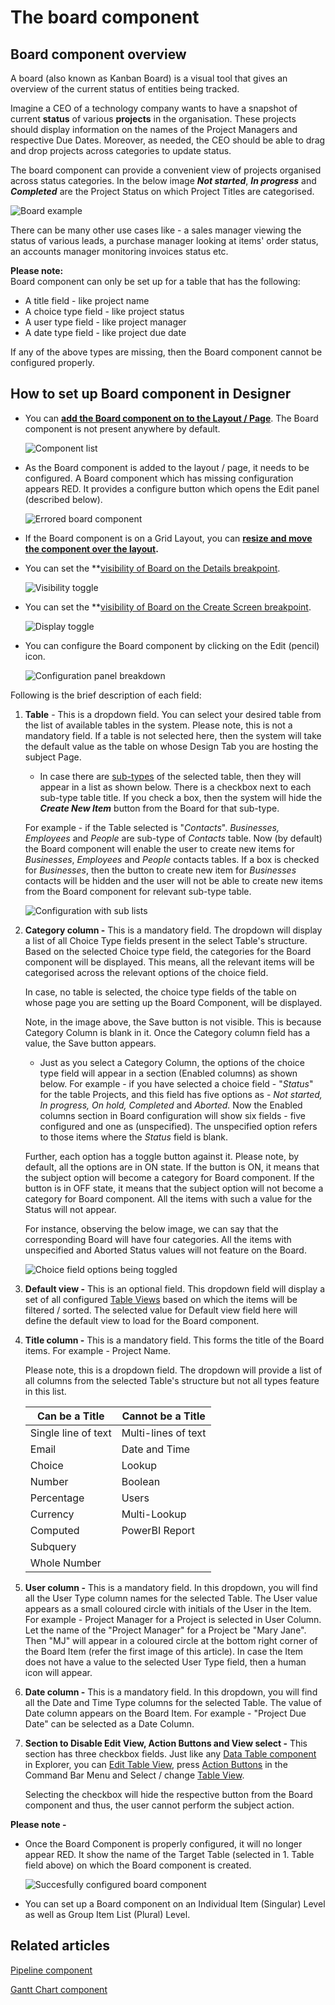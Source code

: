 # The board component

## Board component overview

A board (also known as Kanban Board) is a visual tool that gives an overview of the current status of entities being tracked.

Imagine a CEO of a technology company wants to have a snapshot of current **status** of various **projects** in the organisation. These projects should display information on the names of the Project Managers and respective Due Dates. Moreover, as needed, the CEO should be able to drag and drop projects across categories to update status.

The board component can provide a convenient view of projects organised across status categories. In the below image ***Not started***, ***In progress*** and ***Completed*** are the Project Status on which Project Titles are categorised.

![Board example](<Board example.png>)

There can be many other use cases like - a sales manager viewing the status of various leads, a purchase manager looking at items' order status, an accounts manager monitoring invoices status etc.

**Please note:**  
Board component can only be set up for a table that has the following:

- A title field - like project name
- A choice type field - like project status
- A user type field - like project manager
- A date type field - like project due date

If any of the above types are missing, then the Board component cannot be configured properly.


## How to set up Board component in Designer

- You can **[add the Board component on to the Layout / Page](/docs/Rapid/4-Keyper%20Manual/2-Designer/2-Pages/5-how-to-guides/how-to-add-a-component/how-to-add-a-component.md "How to add a component to a Layout / Page?")**. The Board component is not present anywhere by default. 
    
    ![Component list](<Component list.png>)

- As the Board component is added to the layout / page, it needs to be configured. A Board component which has missing configuration appears RED. It provides a configure button which opens the Edit panel (described below).  
    
    ![Errored board component](<Errored board component.png>)
    
- If the Board component is on a Grid Layout, you can **[resize and move the component over the layout](/docs/Rapid/4-Keyper%20Manual/2-Designer/2-Pages/5-how-to-guides/how-to-arrange-a-component-on-a-grid/how-to-arrange-a-component-on-a-grid.md "How to arrange a component on Grid layout?").**
- You can set the **[visibility of Board on the Details breakpoint](/docs/Rapid/4-Keyper%20Manual/2-Designer/2-Pages/5-how-to-guides/how-to-hide-components-on-breakpoints/how-to-hide-components-on-breakpoints.md "How to set a component to be visible / hidden on 'Item Details' and 'Create' breakpoints?").   
    
    ![Visibility toggle](<../Visiblity toggle.png>)
- You can set the **[visibility of Board on the Create Screen breakpoint](/docs/Rapid/4-Keyper%20Manual/2-Designer/2-Pages/5-how-to-guides/how-to-hide-components-on-breakpoints/how-to-hide-components-on-breakpoints.md "How to set a component to be visible / hidden on 'Item Details' and 'Create' breakpoints?").   
    
    ![Display toggle](<../Display toggle.png>)
- You can configure the Board component by clicking on the Edit (pencil) icon.   
    
    ![Configuration panel breakdown](<Configuration panel breakdown.png>)

Following is the brief description of each field:

1. **Table** - This is a dropdown field. You can select your desired table from the list of available tables in the system. Please note, this is not a mandatory field. If a table is not selected here, then the system will take the default value as the table on whose Design Tab you are hosting the subject Page.  
              
            
    - In case there are [sub-types](</docs/Rapid/3-User Manual/glossary/glossary.md#inherit-tables> "Inherit Table / Sub-Type Of") of the selected table, then they will appear in a list as shown below. There is a checkbox next to each sub-type table title. If you check a box, then the system will hide the ***Create New Item*** button from the Board for that sub-type.  

    For example - if the Table selected is "*Contacts*". *Businesses, Employees* and *People* are sub-type of *Contacts* table. Now (by default) the Board component will enable the user to create new items for *Businesses*, *Employees* and *People* contacts tables. If a box is checked for *Businesses*, then the button to create new item for *Businesses* contacts will be hidden and the user will not be able to create new items from the Board component for relevant sub-type table.
    
    ![Configuration with sub lists](<Configuration with sub lists.png>)

2. **Category column -** This is a mandatory field. The dropdown will display a list of all Choice Type fields present in the select Table's structure. Based on the selected Choice type field, the categories for the Board component will be displayed. This means, all the relevant items will be categorised across the relevant options of the choice field.   
       
    In case, no table is selected, the choice type fields of the table on whose page you are setting up the Board Component, will be displayed.  

    Note, in the image above, the Save button is not visible. This is because Category Column is blank in it. Once the Category column field has a value, the Save button appears.
       
   - Just as you select a Category Column, the options of the choice type field will appear in a section (Enabled columns) as shown below. For example - if you have selected a choice field - "*Status*" for the table Projects, and this field has five options as - *Not started, In progress, On hold, Completed* and *Aborted.* Now the Enabled columns section in Board configuration will show six fields - five configured and one as (unspecified). The unspecified option refers to those items where the *Status* field is blank.  
           
    Further, each option has a toggle button against it. Please note, by default, all the options are in ON state. If the button is ON, it means that the subject option will become a category for Board component. If the button is in OFF state, it means that the subject option will not become a category for Board component. All the items with such a value for the Status will not appear.  

    For instance, observing the below image, we can say that the corresponding Board will have four categories. All the items with unspecified and Aborted Status values will not feature on the Board.  

    ![Choice field options being toggled](<Choice field options being toggled.png>)

3. **Default view -** This is an optional field. This dropdown field will display a set of all configured [Table Views](/docs/Rapid/3-User%20Manual/2-Explorer/3-Page%20Components/Data%20Table%20Component/data-table-component-views/data-table-component-views.md "Data Table Component - Views") based on which the items will be filtered / sorted. The selected value for Default view field here will define the default view to load for the Board component.

4. **Title column -** This is a mandatory field. This forms the title of the Board items. For example - Project Name.  
     
   Please note, this is a dropdown field. The dropdown will provide a list of all columns from the selected Table's structure but not all types feature in this list.  

    | Can be a Title | Cannot be a Title |
    | --- | --- |
    | Single line of text | Multi-lines of text |
    | Email | Date and Time | 
    | Choice | Lookup |
    | Number | Boolean |
    | Percentage | Users |
    | Currency | Multi-Lookup | 
    | Computed | PowerBI Report | 
    | Subquery | |
    | Whole Number | |

5. **User column -** This is a mandatory field. In this dropdown, you will find all the User Type column names for the selected Table. The User value appears as a small coloured circle with initials of the User in the Item. For example - Project Manager for a Project is selected in User Column. Let the name of the "Project Manager" for a Project be "Mary Jane". Then "MJ" will appear in a coloured circle at the bottom right corner of the Board Item (refer the first image of this article). In case the Item does not have a value to the selected User Type field, then a human icon will appear.

6. **Date column -** This is a mandatory field. In this dropdown, you will find all the Date and Time Type columns for the selected Table. The value of Date column appears on the Board Item. For example - "Project Due Date" can be selected as a Date Column.

7. **Section to Disable Edit View, Action Buttons and View select -** This section has three checkbox fields. Just like any [Data Table component](/docs/Rapid/4-Keyper%20Manual/2-Designer/2-Pages/3-Components/data-table/data-table.md "What is a Data Table component on a Layout / Page?") in Explorer, you can [Edit Table View](/docs/Rapid/4-Keyper%20Manual/2-Designer/1-Tables/5-Table%20Configuration%20Guides/how-to-edit-delete-table-views-in-designer/how-to-edit-delete-table-views-in-designer.md "How to edit / delete table views in Designer?"), press [Action Buttons](/docs/Rapid/4-Keyper%20Manual/2-Designer/3-Menus/3-menu-button-configuration/how-to-configure-a-command-bar-button/how-to-configure-a-command-bar-button.md "How to configure a Menu button in a command bar?") in the Command Bar Menu and Select / change [Table View](/docs/Rapid/4-Keyper%20Manual/2-Designer/2-Pages/3-Components/data-table/data-table.md "Data Table Component - Views").   
              
    Selecting the checkbox will hide the respective button from the Board component and thus, the user cannot perform the subject action.

**Please note -**

- Once the Board Component is properly configured, it will no longer appear RED. It show the name of the Target Table (selected in 1. Table field above) on which the Board component is created.

    ![Succesfully configured board component](<Succesfully configured board component.png>)

- You can set up a Board component on an Individual Item (Singular) Level as well as Group Item List (Plural) Level.

## Related articles

[Pipeline component](/docs/Rapid/4-Keyper%20Manual/2-Designer/2-Pages/3-Components/pipeline/pipeline.md "What is a Pipeline component on a Layout / Page?")

[Gantt Chart component](/docs/Rapid/4-Keyper%20Manual/2-Designer/2-Pages/3-Components/gantt-chart/gantt-chart.md "How to configure the Page - Gantt Chart Component?")
